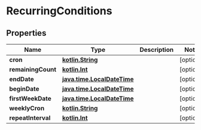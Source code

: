 # RecurringConditions

## Properties
Name | Type | Description | Notes
------------ | ------------- | ------------- | -------------
**cron** | [**kotlin.String**](.md) |  |  [optional]
**remainingCount** | [**kotlin.Int**](.md) |  |  [optional]
**endDate** | [**java.time.LocalDateTime**](java.time.LocalDateTime.md) |  |  [optional]
**beginDate** | [**java.time.LocalDateTime**](java.time.LocalDateTime.md) |  |  [optional]
**firstWeekDate** | [**java.time.LocalDateTime**](java.time.LocalDateTime.md) |  |  [optional]
**weeklyCron** | [**kotlin.String**](.md) |  |  [optional]
**repeatInterval** | [**kotlin.Int**](.md) |  |  [optional]
